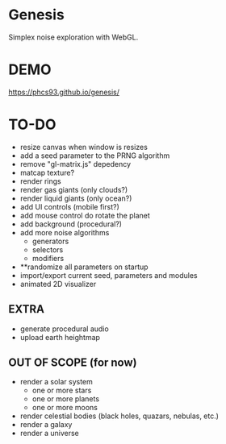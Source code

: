 # Genesis
Simplex noise exploration with WebGL.

# DEMO
https://phcs93.github.io/genesis/

# TO-DO
* resize canvas when window is resizes
* add a seed parameter to the PRNG algorithm
* remove "gl-matrix.js" depedency
* matcap texture?
* render rings
* render gas giants (only clouds?)
* render liquid giants (only ocean?)
* add UI controls (mobile first?)
* add mouse control do rotate the planet
* add background (procedural?)
* add more noise algorithms
  * generators
  * selectors
  * modifiers
* **randomize all parameters on startup
* import/export current seed, parameters and modules
* animated 2D visualizer

## EXTRA
* generate procedural audio
* upload earth heightmap

## OUT OF SCOPE (for now)
* render a solar system
  * one or more stars
  * one or more planets
  * one or more moons
* render celestial bodies (black holes, quazars, nebulas, etc.)
* render a galaxy
* render a universe
